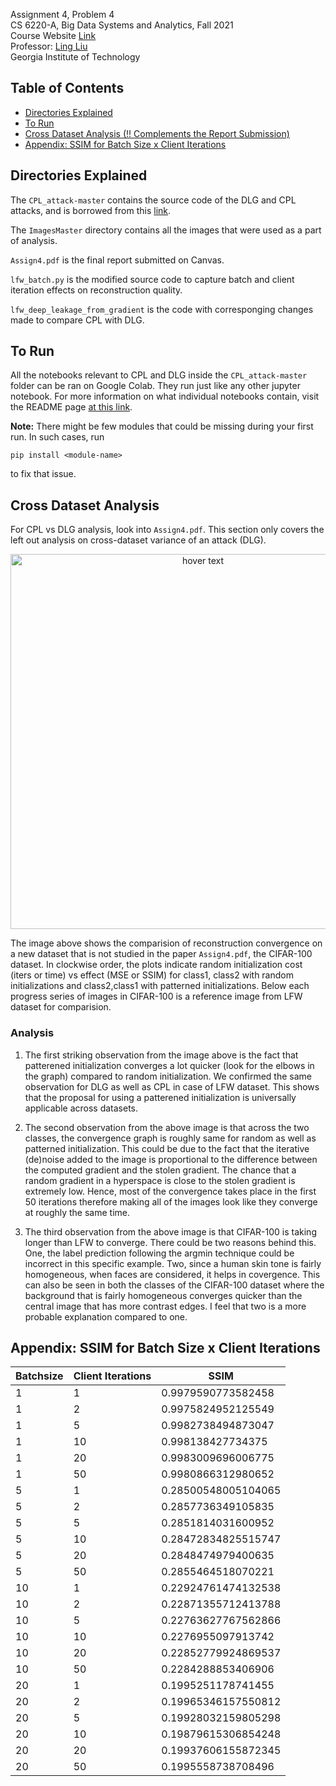 Assignment 4, Problem 4 <br />
CS 6220-A, Big Data Systems and Analytics, Fall 2021 <br />
Course Website [Link](https://www.cc.gatech.edu/~lingliu/courses/cs6220/index.html) <br />
Professor: [Ling Liu](https://www.cc.gatech.edu/~lingliu/) <br />
Georgia Institute of Technology<br />

## Table of Contents

- [Directories Explained](#directories-explained)
- [To Run](#to-run)
- [Cross Dataset Analysis (!! Complements the Report Submission)](#cross-dataset-analysis)
- [Appendix: SSIM for Batch Size x Client Iterations](#appendix-ssim-for-batch-size-x-client-iterations)
  <!-- * [Introductory Analysis](#introductory-analysis)
  * [Hardware Specifications](#hardware-specifications)
  * [Overview of the Tasks](#overview-of-the-tasks)
  * [WordCount using MapReduce](#wordcount-using-mapreduce)
    + [Dataset](#dataset)
    + [Dataset Sample](#dataset-sample)
    + [Output Analysis](#output-analysis)
    + [Runtime Analysis](#runtime-analysis)
  * [TopN using MapReduce](#topn-using-mapreduce)
    + [Dataset](#dataset-1)
    + [Data Sample](#data-sample)
    + [Output Analysis](#output-analysis-1)
    + [Runtime Analysis](#runtime-analysis-1) -->


## Directories Explained

The `CPL_attack-master` contains the source code of the DLG and CPL attacks, and is borrowed from this [link](https://github.com/git-disl/CPL_attack).

The `ImagesMaster` directory contains all the images that were used as a part of analysis. 

`Assign4.pdf` is the final report submitted on Canvas.

`lfw_batch.py` is the modified source code to capture batch and client iteration effects on reconstruction quality. 

`lfw_deep_leakage_from_gradient` is the code with corresponging changes made to compare CPL with DLG. 

## To Run

All the notebooks relevant to CPL and DLG inside the `CPL_attack-master` folder can be ran on Google Colab. They run just like any other jupyter notebook. For more information on what individual notebooks contain, visit the README page [at this link](https://github.com/git-disl/CPL_attack). 


**Note:** There might be few modules that could be missing during your first run. In such cases, run
```
pip install <module-name>
```
to fix that issue.


## Cross Dataset Analysis

For CPL vs DLG analysis, look into `Assign4.pdf`. This section only covers the left out analysis on cross-dataset variance of an attack (DLG).

<p align="center">
  <img src="ImagesMaster/MultipleDatasets/GrandDLGonCIFAR100.png" width="600" title="hover text">
  <!-- <img src="your_relative_path_here_number_2_large_name" width="350" alt="accessibility text"> -->
</p>

The image above shows the comparision of reconstruction convergence on a new dataset that is not studied in the paper `Assign4.pdf`, the CIFAR-100 dataset. In clockwise order, the plots indicate random initialization cost (iters or time) vs effect (MSE or SSIM) for class1, class2 with random initializations and class2,class1 with patterned initializations. Below each progress series of images in CIFAR-100 is a reference image from LFW dataset for comparision. 

### Analysis

1. The first striking observation from the image above is the fact that patterened initialization converges a lot quicker (look for the elbows in the graph) compared to random initialization. We confirmed the same observation for DLG as well as CPL in case of LFW dataset. This shows that the proposal for using a patterened initialization is universally applicable across datasets. 

2. The second observation from the above image is that across the two classes, the convergence graph is roughly same for random as well as patterned initialization. This could be due to the fact that the iterative (de)noise added to the image is proportional to the difference between the computed gradient and the stolen gradient. The chance that a random gradient in a hyperspace is close to the stolen gradient is extremely low. Hence, most of the convergence takes place in the first 50 iterations therefore making all of the images look like they converge at roughly the same time.

3. The third observation from the above image is that CIFAR-100 is taking longer than LFW to converge. There could be two reasons behind this. One, the label prediction following the argmin technique could be incorrect in this specific example. Two, since a human skin tone is fairly homogeneous, when faces are considered, it helps in covergence. This can also be seen in both the classes of the CIFAR-100 dataset where the background that is fairly homogeneous converges quicker than the central image that has more contrast edges. I feel that two is a more probable explanation compared to one.


## Appendix: SSIM for Batch Size x Client Iterations

| Batchsize  | Client Iterations | SSIM                | 
|------------|-------------------|---------------------|
| 1          | 1                 | 0.9979590773582458  | 
| 1          | 2                 | 0.9975824952125549  |   
| 1          | 5                 | 0.9982738494873047  |   
| 1          | 10                | 0.998138427734375   |   
| 1          | 20                | 0.9983009696006775  |   
| 1          | 50                | 0.9980866312980652  |   
| 5          | 1                 | 0.28500548005104065 |  
| 5          | 2                 | 0.2857736349105835  |   
| 5          | 5                 | 0.2851814031600952  |   
| 5          | 10                | 0.28472834825515747 |  
| 5          | 20                | 0.2848474979400635  |   
| 5          | 50                | 0.2855464518070221  |  
| 10         | 1                 | 0.22924761474132538 | 
| 10         | 2                 | 0.22871355712413788 |  
| 10         | 5                 | 0.22763627767562866 |   
| 10         | 10                | 0.2276955097913742  |   
| 10         | 20                | 0.22852779924869537 |  
| 10         | 50                | 0.2284288853406906  |   
| 20         | 1                 | 0.1995251178741455  |   
| 20         | 2                 | 0.19965346157550812 |  
| 20         | 5                 | 0.19928032159805298 |   
| 20         | 10                | 0.19879615306854248 |   
| 20         | 20                | 0.19937606155872345 |   
| 20         | 50                | 0.1995558738708496  |   